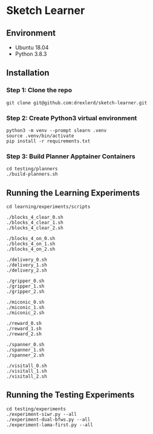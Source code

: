 # Sketch Learner

## Environment

- Ubuntu 18.04
- Python 3.8.3

## Installation

### Step 1: Clone the repo

```console
git clone git@github.com:drexlerd/sketch-learner.git
```

### Step 2: Create Python3 virtual environment

```console
python3 -m venv --prompt slearn .venv
source .venv/bin/activate
pip install -r requirements.txt
```

### Step 3: Build Planner Apptainer Containers

```console
cd testing/planners
./build-planners.sh
```

## Running the Learning Experiments


```console
cd learning/experiments/scripts

./blocks_4_clear_0.sh
./blocks_4_clear_1.sh
./blocks_4_clear_2.sh

./blocks_4_on_0.sh
./blocks_4_on_1.sh
./blocks_4_on_2.sh

./delivery_0.sh
./delivery_1.sh
./delivery_2.sh

./gripper_0.sh
./gripper_1.sh
./gripper_2.sh

./miconic_0.sh
./miconic_1.sh
./miconic_2.sh

./reward_0.sh
./reward_1.sh
./reward_2.sh

./spanner_0.sh
./spanner_1.sh
./spanner_2.sh

./visitall_0.sh
./visitall_1.sh
./visitall_2.sh
```

## Running the Testing Experiments

```console
cd testing/experiments
./experiment-siwr.py --all
./experiment-dual-bfws.py --all
./experiment-lama-first.py --all
```